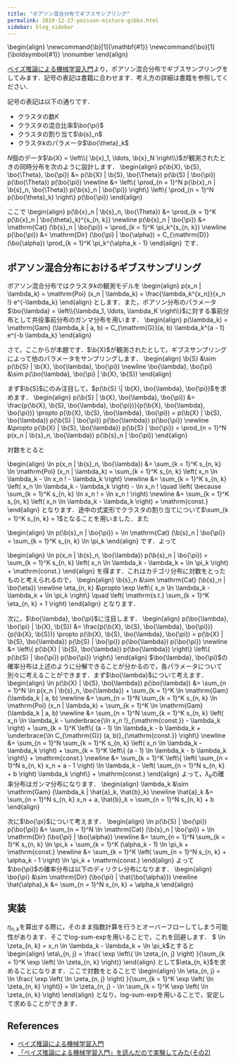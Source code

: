 ```yaml
---
title: "ポアソン混合分布でギブスサンプリング"
permalink: 2019-12-27-poisson-mixture-gibbs.html
sidebar: blog_sidebar
---
```


\begin{align}
\newcommand{\b}[1]{\mathbf{#1}}
\newcommand{\bo}[1]{\boldsymbol{#1}} \nonumber
\end{align}

[ベイズ推論による機械学習入門][bayes-book]より，ポアソン混合分布でギブスサンプリングをしてみます．記号の表記は書籍に合わせます．考え方の詳細は書籍を参照してください．

記号の表記は以下の通りです．

- クラスタの数$K$
- クラスタの混合比率$\bo{\pi}$
- クラスタの割り当て$\b{s}_n$
- クラスタ$k$のパラメータ$\bo{\theta}_k$

$N$個のデータ$\b{X} = \left\\{ \b{x}_1, \ldots, \b{x}_N \right\\}$が観測されたときの同時分布を次のように設計します．
\begin{align}
p(\b{X}, \b{S}, \bo{\Theta}, \bo{\pi}) 
&= p(\b{X} | \b{S}, \bo{\Theta}) p(\b{S} | \bo{\pi}) p(\bo{\Theta}) p(\bo{\pi}) \newline
&= \left\\{ \prod\_{n = 1}^N p(\b{x}_n | \b{s}_n, \bo{\Theta}) p(\b{s}_n | \bo{\pi}) \right\\} \left\\{ \prod\_{n = 1}^N p(\bo{\theta}_k) \right\\} p(\bo{\pi})
\end{align}

ここで
\begin{align}
p(\b{x}_n | \b{s}_n, \bo{\Theta}) &= \prod\_{k = 1}^K p(\b{x}_n | \bo{\theta}_k)^{s\_{n, k}} \newline
p(\b{s}_n | \bo{\pi}) &= \mathrm{Cat} (\b{s}_n | \bo{\pi}) = \prod\_{k = 1}^K \pi_k^{s\_{n, k}} \newline
p(\bo{\pi}) &= \mathrm{Dir} (\bo{\pi} | \bo{\alpha}) = C\_{\mathrm{D}} (\bo{\alpha}) \prod\_{k = 1}^K \pi_k^{\alpha_k - 1}
\end{align}
です．

## ポアソン混合分布におけるギブスサンプリング

ポアソン混合分布ではクラスタ$k$の観測モデルを
\begin{align}
p(x_n | \lambda_k) = \mathrm{Poi} (x_n | \lambda_k) = \frac{\lambda_k^{x_n}}{x_n !} e^{-\lambda_k}
\end{align}
とします．また，ポアソン分布のパラメータ$\bo{\lambda} = \left\\{\lambda_1, \ldots, \lambda_K \right\\}$に対する事前分布として共役事前分布のガンマ分布を用います．
\begin{align}
p(\lambda_k) = \mathrm{Gam} (\lambda_k | a, b) = C\_{\mathrm{G}}(a, b) \lambda_k^{a - 1} e^{-b \lambda_k}
\end{align}

さて，ここからが本題です．$\b{X}$が観測されたとして，ギブスサンプリングによって他のパラメータをサンプリングします．
\begin{align}
\b{S} &\sim p(\b{S} | \b{X}, \bo{\lambda}, \bo{\pi}) \newline
\bo{\lambda}, \bo{\pi} &\sim p(\bo{\lambda}, \bo{\pi} | \b{X}, \b{S})
\end{align}

まず$\b{S}$にのみ注目して，$p(\b{S} \| \b{X}, \bo{\lambda}, \bo{\pi})$を求めます．
\begin{align}
p(\b{S} | \b{X}, \bo{\lambda}, \bo{\pi}) 
&= \frac{p(\b{X}, \b{S}, \bo{\lambda}, \bo{\pi})}{p(\b{X}, \bo{\lambda}, \bo{\pi})} \propto p(\b{X}, \b{S}, \bo{\lambda}, \bo{\pi}) = p(\b{X} | \b{S}, \bo{\lambda}) p(\b{S} | \bo{\pi}) p(\bo{\lambda}) p(\bo{\pi}) \newline
&\propto p(\b{X} | \b{S}, \bo{\lambda}) p(\b{S} | \bo{\pi}) = \prod\_{n = 1}^N p(x_n | \b{s}_n, \bo{\lambda}) p(\b{s}_n | \bo{\pi})
\end{align}

対数をとると

\begin{align}
\ln p(x_n | \b{s}\_n, \bo{\lambda}) 
&= \sum\_{k = 1}^K s_{n, k} \ln \mathrm{Poi} (x_n | \lambda_k)
= \sum_{k = 1}^K s_{n, k} \left( x_n \ln \lambda_k - \ln x_n ! - \lambda_k \right) \newline
&= \sum_{k = 1}^K s_{n, k} \left( x_n \ln \lambda_k - \lambda_k \right) - \ln x_n ! \quad \left( \because \sum_{k = 1}^K s_{n, k} \ln x_n ! = \ln x_n ! \right) \newline
&= \sum_{k = 1}^K s_{n, k} \left( x_n \ln \lambda_k - \lambda_k \right) + \mathrm{const.}
\end{align}
となります．途中の式変形でクラスタの割り当てについて$\sum_{k = 1}^K s_{n, k} = 1$となることを用いました．また

\begin{align}
\ln p(\b{s}\_n | \bo{\pi}) = \ln \mathrm{Cat} (\b{s}\_n | \bo{\pi}) = \sum\_{k = 1}^K s_{n, k} \ln \pi_k
\end{align}
です．よって

\begin{align}
\ln p(x_n | \b{s}\_n, \bo{\lambda}) p(\b{s}\_n | \bo{\pi}) = \sum_{k = 1}^K s_{n, k} \left( x_n \ln \lambda_k - \lambda_k + \ln \pi_k \right) + \mathrm{const.}
\end{align}
を得ます．これはカテゴリ分布に対数をとったものと考えられるので，
\begin{align}
\b{s}\_n &\sim \mathrm{Cat} (\b{s}_n | \bo{\eta}) \newline
\eta\_{n, k} &\propto \exp \left\\{ x_n \ln \lambda_k - \lambda_k + \ln \pi_k \right\\} \quad \left( \mathrm{s.t.} \sum\_{k = 1}^K \eta\_{n, k} = 1 \right)
\end{align}
となります．

次に，$\bo{\lambda}, \bo{\pi}$に注目します．
\begin{align}
p(\bo{\lambda}, \bo{\pi} | \b{X}, \b{S})
&= \frac{p(\b{X}, \b{S}, \bo{\lambda}, \bo{\pi})}{p(\b{X}, \b{S})} \propto p(\b{X}, \b{S}, \bo{\lambda}, \bo{\pi}) = p(\b{X} | \b{S}, \bo{\lambda}) p(\b{S} | \bo{\pi}) p(\bo{\lambda}) p(\bo{\pi}) \newline
&= \left\\{ p(\b{X} | \b{S}, \bo{\lambda}) p(\bo{\lambda}) \right\\} \left\\{ p(\b{S} | \bo{\pi}) p(\bo{\pi}) \right\\}
\end{align}
$\bo{\lambda}, \bo{\pi}$の確率分布は上述のように分解できることが分かるので，各パラメータについて別々に考えることができます．まず$\bo{\lambda}$について考えます．
\begin{align}
\ln p(\b{X} | \b{S}, \bo{\lambda}) p(\bo{\lambda})
&= \sum_{n = 1}^N \ln p(x_n | \b{s}\_n, \bo{\lambda}) + \sum\_{k = 1}^K \ln \mathrm{Gam} (\lambda_k | a, b) \newline
&= \sum_{n = 1}^N \sum_{k = 1}^K s_{n, k} \ln \mathrm{Poi} (x_n | \lambda_k) + \sum\_{k = 1}^K \ln \mathrm{Gam} (\lambda_k | a, b) \newline
&= \sum_{n = 1}^N \sum_{k = 1}^K s_{n, k} \left( x_n \ln \lambda_k - \underbrace{\ln x_n !}\_{\mathrm{const.}} - \lambda_k \right) + \sum_{k = 1}^K \left\\{ (a - 1) \ln \lambda_k - b \lambda_k + \underbrace{\ln C_{\mathrm{G}} (a, b)}_{\mathrm{const.}} \right\\} \newline
&= \sum\_{n = 1}^N \sum\_{k = 1}^K s\_{n, k} \left( x_n \ln \lambda_k - \lambda_k \right) + \sum\_{k = 1}^K \left\\{ (a - 1) \ln \lambda_k - b \lambda_k \right\\} + \mathrm{const.} \newline
&= \sum\_{k = 1}^K \left\\{ \left( \sum\_{n = 1}^N s\_{n, k} x_n + a - 1 \right) \ln \lambda_k - \left( \sum\_{n = 1}^N s\_{n, k} + b \right) \lambda_k \right\\} + \mathrm{const.}
\end{align}
よって，$\lambda_k$の確率分布はガンマ分布になります．
\begin{align}
\lambda_k &\sim \mathrm{Gam} (\lambda_k | \hat{a}_k, \hat{b}_k) \newline
\hat{a}_k &= \sum\_{n = 1}^N s\_{n, k} x_n + a, \hat{b}_k = \sum\_{n = 1}^N s\_{n, k} + b
\end{align}

次に$\bo{\pi}$について考えます．
\begin{align}
\ln p(\b{S} | \bo{\pi}) p(\bo{\pi})
&= \sum_{n = 1}^N \ln \mathrm{Cat} (\b{s}_n | \bo{\pi}) + \ln \mathrm{Dir} (\bo{\pi} | \bo{\alpha}) \newline
&= \sum\_{n = 1}^N \sum\_{k = 1}^K s\_{n, k} \ln \pi_k + \sum\_{k = 1}^K (\alpha_k - 1) \ln \pi_k + \mathrm{const.} \newline
&= \sum\_{k = 1}^K \left( \sum\_{n = 1}^N s\_{n, k} + \alpha_k - 1 \right) \ln \pi_k + \mathrm{const.}
\end{align}
よって$\bo{\pi}$の確率分布は以下のディリクレ分布になります．
\begin{align}
\bo{\pi} &\sim \mathrm{Dir} (\bo{\pi} | \hat{\bo{\alpha}}) \newline
\hat{\alpha}_k &= \sum\_{n = 1}^N s\_{n, k} + \alpha_k
\end{align}

## 実装

$\eta_{n, k}$を算出する際に，そのまま指数計算を行うとオーバーフローしてしまう可能性があります．そこでlog-sum-expを用いることで，これを回避します．
$ \ln \zeta_{n, k} = x_n \ln \lambda_k - \lambda_k + \ln \pi_k$とすると
\begin{align}
\eta\_{n, j} = \frac{ \exp \left\( \ln \zeta_{n, j} \right) }{\sum_{k = 1}^K \exp \left( \ln \zeta_{n, k} \right)}
\end{align}
として$\eta_{n, k}$を求めることになります．ここで対数をとることで
\begin{align}
\ln \eta\_{n, j} = \ln \frac{ \exp \left\( \ln \zeta_{n, j} \right) }{\sum_{k = 1}^K \exp \left( \ln \zeta_{n, k} \right)} = \ln \zeta_{n, j} - \ln \sum_{k = 1}^K \exp \left( \ln \zeta_{n, k} \right)
\end{align}
となり，log-sum-expを用いることで，安定して求めることができます．

<script src="https://gist.github.com/t2kasa/2825e831fa06185dec219c3c6cfe4f42.js"></script>

## References

- [ベイズ推論による機械学習入門](https://www.kspub.co.jp/book/detail/1538320.html)
- [「ベイズ推論による機械学習入門」を読んだので実験してみた(その2)](http://szdr.hatenablog.com/entry/2017/12/10/025054)

[bayes-book]: https://www.kspub.co.jp/book/detail/1538320.html
